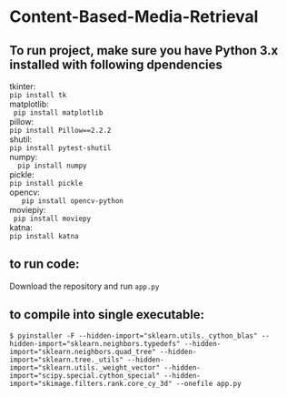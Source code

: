 # Content-Based-Media-Retrieval  
## To run project, make sure you have Python 3.x installed with following dpendencies   
tkinter:    
  ` pip install tk   `       
matplotlib:       
 `  pip install matplotlib     `       
pillow:   
  ` pip install Pillow==2.2.2    `    
shutil:   
  ` pip install pytest-shutil    `       
numpy:    
 `   pip install numpy   `           
pickle:    
   ` pip install pickle     `         
opencv:       
`    pip install opencv-python     `      
moviepiy:      
  `  pip install moviepy    `           
katna:       
   ` pip install katna   `       


## to run code:
Download the repository and run `app.py`

## to compile into single executable:   
 `$ pyinstaller -F --hidden-import="sklearn.utils._cython_blas" --hidden-import="sklearn.neighbors.typedefs" --hidden-import="sklearn.neighbors.quad_tree" --hidden-import="sklearn.tree._utils" --hidden-import="sklearn.utils._weight_vector" --hidden-import="scipy.special.cython_special" --hidden-import="skimage.filters.rank.core_cy_3d" --onefile app.py   `

